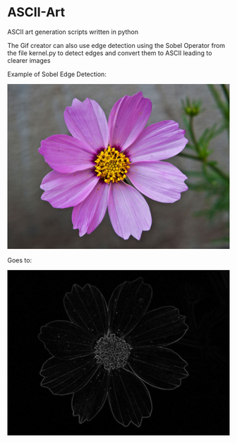 # ASCII-Art
ASCII art generation scripts written in python

The Gif creator can also use edge detection using the Sobel Operator from the file kernel.py to detect edges and convert them to ASCII leading to clearer images

Example of Sobel Edge Detection:

![why are you looking here](https://raw.githubusercontent.com/parthmahendra/ASCII-Art/master/flower.jpg)

Goes to:

![flower](https://raw.githubusercontent.com/parthmahendra/ASCII-Art/master/edgeDetected.jpeg)
